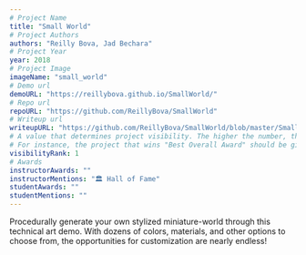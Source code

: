 ```yaml
---
# Project Name
title: "Small World"
# Project Authors
authors: "Reilly Bova, Jad Bechara"
# Project Year
year: 2018
# Project Image
imageName: "small_world"
# Demo url
demoURL: "https://reillybova.github.io/SmallWorld/"
# Repo url
repoURL: "https://github.com/ReillyBova/SmallWorld"
# Writeup url
writeupURL: "https://github.com/ReillyBova/SmallWorld/blob/master/SmallWorldReport.pdf"
# A value that determines project visibility. The higher the number, the closer it will appear to the top
# For instance, the project that wins "Best Overall Award" should be given the highest visibilityRank
visibilityRank: 1
# Awards
instructorAwards: ""
instructorMentions: "🏛️ Hall of Fame"
studentAwards: ""
studentMentions: ""
---
```

Procedurally generate your own stylized miniature-world through this technical art demo. With dozens of colors, materials, and other options to choose from, the opportunities for customization are nearly endless!
